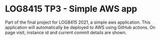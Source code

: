 # LOG8415 TP3 - Simple AWS app
Part of the final project for LOG8415 2021, a simple aws application.
This application will automatically be deployed to AWS using GitHub actions.
On page visit, instance id and current commit details are shown.
